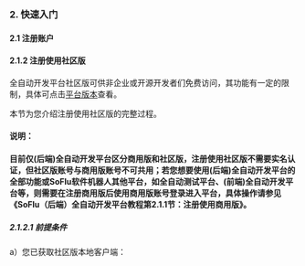 ### 2. 快速入门

#### 2.1 注册账户

#### 2.1.2 注册使用社区版

全自动开发平台社区版可供非企业或开源开发者们免费访问，其功能有一定的限制，具体可点击[平台版本](https://feisuanyz.com/platformVersion/?productCategoryId=5f8deeb2dc018d0008854ace&id=flowv)查看。

本节为您介绍注册使用社区版的完整过程。

#### 说明：

#### 目前仅(后端)全自动开发平台区分商用版和社区版，注册使用社区版不需要实名认证，但社区版账号与商用版账号不可共用；若您想要使用(后端)全自动开发平台的全部功能或SoFlu软件机器人其他平台，如全自动测试平台、(前端)全自动开发平台等，则需要在注册商用版后使用商用版账号登录进入平台，具体操作请参见《SoFlu（后端）全自动开发平台教程第2.1.1节：注册使用商用版》。

##### 2.1.2.1 前提条件

a）您已获取社区版本地客户端：
